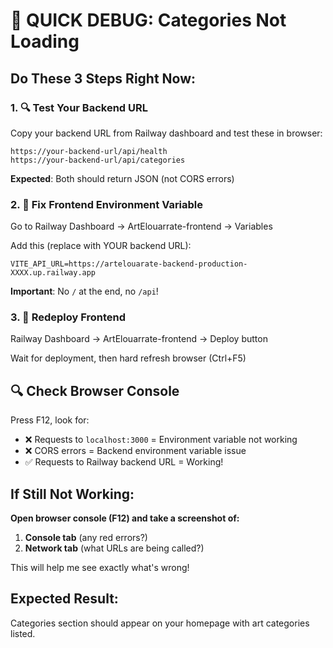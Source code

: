 # 🚨 QUICK DEBUG: Categories Not Loading

## Do These 3 Steps Right Now:

### 1. 🔍 Test Your Backend URL

Copy your backend URL from Railway dashboard and test these in browser:

```
https://your-backend-url/api/health
https://your-backend-url/api/categories
```

**Expected**: Both should return JSON (not CORS errors)

### 2. 🔧 Fix Frontend Environment Variable

Go to Railway Dashboard → ArtElouarrate-frontend → Variables

Add this (replace with YOUR backend URL):

```
VITE_API_URL=https://artelouarate-backend-production-XXXX.up.railway.app
```

**Important**: No `/` at the end, no `/api`!

### 3. 🚀 Redeploy Frontend

Railway Dashboard → ArtElouarrate-frontend → Deploy button

Wait for deployment, then hard refresh browser (Ctrl+F5)

## 🔍 Check Browser Console

Press F12, look for:

- ❌ Requests to `localhost:3000` = Environment variable not working
- ❌ CORS errors = Backend environment variable issue
- ✅ Requests to Railway backend URL = Working!

## If Still Not Working:

**Open browser console (F12) and take a screenshot of:**

1. **Console tab** (any red errors?)
2. **Network tab** (what URLs are being called?)

This will help me see exactly what's wrong!

## Expected Result:

Categories section should appear on your homepage with art categories listed.
